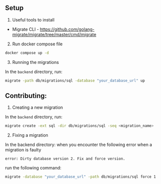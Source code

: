 ## Setup

1. Useful tools to install

- Migrate CLI - https://github.com/golang-migrate/migrate/tree/master/cmd/migrate

2. Run docker compose file

```bash
docker compose up -d
```

3. Running the migrations

In the `backend` directory, run:

```bash
migrate -path db/migrations/sql -database "your_database_url" up
```

## Contributing:

1. Creating a new migration

In the `backend` directory, run:

```bash
migrate create -ext sql -dir db/migrations/sql -seq <migration_name>
```

2. Fixing a migration

In the backend directory: when you encounter the following error when a migration is faulty

```
error: Dirty database version 2. Fix and force version.
```

run the following command:

```bash
migrate -database "your_database_url" -path db/migrations/sql force 1
```
